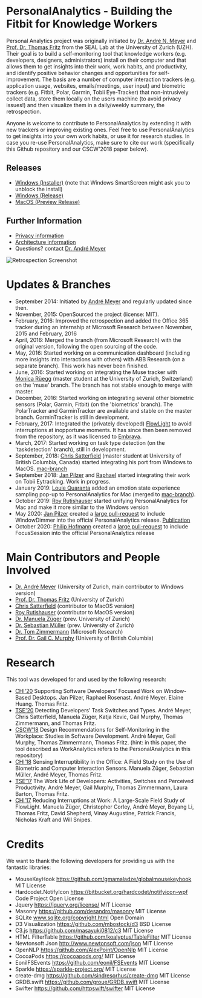 # PersonalAnalytics - Building the Fitbit for Knowledge Workers
Personal Analytics project was originally initiated by [Dr. André N. Meyer](https://www.andre-meyer.ch) and [Prof. Dr. Thomas Fritz](http://www.ifi.uzh.ch/en/seal/people/fritz.html) from the SEAL Lab at the University of Zurich (UZH). Their goal is to build a self-monitoring tool that knowledge workers (e.g. developers, designers, administrators) install on their computer and that allows them to get insights into their work, work habits, and productivity, and identify positive behavior changes and opportunities for self-improvement. The basis are a number of computer interaction trackers (e.g. application usage, websites, emails/meetings, user input) and biometric trackers (e.g. Fitbit, Polar, Garmin, Tobii Eye-Tracker) that non-intrusively collect data, store them locally on the users machine (to avoid privacy issues!) and then visualize them in a daily/weekly summary, the retrospection. 

Anyone is welcome to contribute to PersonalAnalytics by extending it with new trackers or improving existing ones. Feel free to use PersonalAnalytics to get insights into your own work habits, or use it for research studies. In case you re-use PersonalAnalytics, make sure to cite our work (specifically this Github repository and our CSCW'2018 paper below).

## Releases
- [Windows (Installer)](https://www.andre-meyer.ch/DATA/PA/RELEASE/index.html) (note that Windows SmartScreen might ask you to unblock the install) 
- [Windows (Release)](https://github.com/HASEL-UZH/PersonalAnalytics/releases/tag/v0.9.6.3)
- [MacOS (Preview Release)](https://github.com/HASEL-UZH/PersonalAnalytics/releases/tag/macOS-v0.0.2.0)

## Further Information
- [Privacy information](https://github.com/HASE-UZH/PersonalAnalytics/blob/dev-am/documentation/PRIVACY.md)
- [Architecture information](https://github.com/HASE-UZH/PersonalAnalytics/blob/dev-am/documentation/ARCHITECTURE.md)
- Questions? contact [Dr. André Meyer](mailto:ameyer@ifi.uzh.ch)


![Retrospection Screenshot](./documentation/images/retrospection_screenshot.png?raw=true)

# Updates & Branches
- September 2014: Initiated by [André Meyer](https://www.andre-meyer.ch) and regularly updated since then.
- November, 2015: OpenSourced the project (license: MIT).
- February, 2016: Improved the retrospection and added the Office 365 tracker during an internship at Microsoft Research between November, 2015 and February, 2016
- April, 2016: Merged the branch (from Microsoft Research) with the original version, following the open sourcing of the code.
- May, 2016: Started working on a communication dashboard (including more insights into interactions with others) with ABB Research (on a separate branch). This work has never been finished.
- June, 2016: Started working on integrating the Muse tracker with [Monica Rüegg](https://github.com/montrin) (master student at the University of Zurich, Switzerland) on the 'muse' branch. The branch has not stable enough to merge with master.
- December, 2016: Started working on integrating several other biometric sensors (Polar, Garmin, Fitbit) (on the 'biometrics' branch). The PolarTracker and GarminTracker are available and stable on the master branch. GarminTracker is still in development.
- February, 2017: Integrated the (privately developed) [FlowLight](https://www.andre-meyer.ch/flowlight) to avoid interruptions at inopportune moments. It has since then been removed from the repository, as it was licensed to [Embrava](https://embrava.com/pages/flow).
- March, 2017: Started working on task type detection (on the 'taskdetection' branch), still in development.
- September, 2018: [Chris Satterfield](https://github.com/csatterfield) (master student at University of British Columbia, Canada) started integrating his port from Windows to MacOS. [mac-branch](https://github.com/HASE-UZH/PersonalAnalytics/tree/mac)
- September 2018: [Jan Pilzer](https://github.com/hirse) and [Raphael](https://github.com/raphaelro) started integrating their work on Tobii Eytracking. Work in progress.
- January 2019: [Louie Quaranta](https://github.com/louieQ) added an emotion state experience sampling pop-up to PersonalAnalytics for Mac (merged to [mac-branch](https://github.com/sealuzh/PersonalAnalytics/tree/mac)).
- October 2019: [Roy Rutishauser](https://github.com/royru) started unifying PersonalAnalytics for Mac and make it more similar to the Windows version
- May 2020: [Jan Pilzer](https://github.com/hirse) created a [large pull-request](https://github.com/sealuzh/PersonalAnalytics/pull/258) to include WindowDimmer into the official PersonalAnalytics release. [Publication](https://andre-meyer.ch/CHI20)
- October 2020: [Philip Hofmann](https://github.com/Phhofm) created a [large pull-request](https://github.com/HASE-UZH/PersonalAnalytics/pull/265) to include FocusSession into the official PersonalAnalytics release

# Main Contributors and People Involved
- [Dr. André Meyer](https://www.andre-meyer.ch) (University of Zurich, main contributor to Windows version)
- [Prof. Dr. Thomas Fritz](http://www.ifi.uzh.ch/en/seal/people/fritz.html) (University of Zurich)
- [Chris Satterfield](https://github.com/csatterfield) (contributor to MacOS version)
- [Roy Rutishauser](https://github.com/royru) (contributor to MacOS version)
- [Dr. Manuela Züger](http://www.ifi.uzh.ch/en/seal/people/zueger.html) (prev. University of Zurich)
- [Dr. Sebastian Müller](http://www.ifi.uzh.ch/en/seal/people/mueller.html) (prev. University of Zurich)
- [Dr. Tom Zimmermann](https://www.microsoft.com/en-us/research/people/tzimmer/) (Microsoft Research)
- [Prof. Dr. Gail C. Murphy](https://blogs.ubc.ca/gailcmurphy/) (University of British Columbia)

# Research
This tool was developed for and used by the following research:
- [CHI'20](https://andre-meyer.ch/CHI20) Supporting Software Developers’ Focused Work on Window-Based Desktops. Jan Pilzer, Raphael Rosenast. André Meyer. Elaine Huang. Thomas Fritz.
- [TSE'20](https://andre-meyer.ch/TSE20) Detecting Developers’ Task Switches and Types. André Meyer, Chris Satterfield, Manuela Züger, Katja Kevic, Gail Murphy, Thomas Zimmermann, and Thomas Fritz.
- [CSCW’18](https://www.andre-meyer.ch/CSCW18) Design Recommendations for Self-Monitoring in the Workplace: Studies in Software Development. André Meyer, Gail Murphy, Thomas Zimmermann, Thomas Fritz. (hint: in this paper, the tool described as WorkAnalytics refers to the PersonalAnalytics in this repository)
- [CHI’18](http://www.zora.uzh.ch/id/eprint/151128/1/pn4597-zugerA.pdf) Sensing Interruptibility in the Office: A Field Study on the Use of Biometric and Computer Interaction Sensors. Manuela Züger, Sebastian Müller, André Meyer, Thomas Fritz. 
- [TSE’17](https://www.andre-meyer.ch/TSE17) The Work Life of Developers: Activities, Switches and Perceived Productivity. André Meyer, Gail Murphy, Thomas Zimmermann, Laura Barton, Thomas Fritz. 
- [CHI’17](https://www.andre-meyer.ch/CHI17) Reducing Interruptions at Work: A Large-Scale Field Study of FlowLight. Manuela Züger, Christopher Corley, André Meyer, Boyang Li, Thomas Fritz, David Shepherd, Vinay Augustine, Patrick Francis, Nicholas Kraft and Will Snipes.

# Credits
We want to thank the following developers for providing us with the fantastic libraries:
- MouseKeyHook https://github.com/gmamaladze/globalmousekeyhook MIT License
- Hardcodet.NotifyIcon https://bitbucket.org/hardcodet/notifyicon-wpf Code Project Open License
- Jquery https://jquery.org/license/ MIT License
- Masonry https://github.com/desandro/masonry MIT License
- SQLite www.sqlite.org/copyright.html Open Domain 
- D3 Visualization https://github.com/mbostock/d3 BSD License
- C3.js https://github.com/masayuki0812/c3 MIT License 
- HTML FilterTable https://github.com/koalyptus/TableFilter MIT License
- Newtonsoft Json http://www.newtonsoft.com/json MIT License
- OpenNLP https://github.com/AlexPoint/OpenNlp MIT License 
- CocoaPods https://cocoapods.org/ MIT License
- EonilFSEvents https://github.com/eonil/FSEvents MIT License
- Sparkle https://sparkle-project.org/ MIT License
- create-dmg https://github.com/sindresorhus/create-dmg MIT License
- GRDB.swift https://github.com/groue/GRDB.swift MIT License
- Swifter https://github.com/httpswift/swifter MIT License
